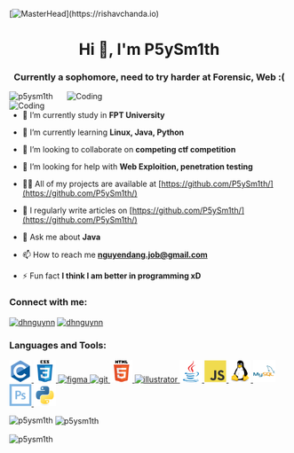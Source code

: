 [![MasterHead](https://1.bp.blogspot.com/-7A4WynwLsM...)](https://rishavchanda.io)
<h1 align="center">Hi 👋, I'm P5ySm1th</h1>
<h3 align="center">Currently a sophomore, need to try harder at Forensic, Web :(</h3>
<img align="right" alt="Coding" width="400" src="https://cdn.dribbble.com/users/116207...">

<img align="right" alt="Coding" width="800" src="https://i.pinimg.com/originals/f4/59/98/f459980b6a50cbfb897a7299ca86dab0.gif">
<p align="left"> <img src="https://komarev.com/ghpvc/?username=p5ysm1th&label=Profile%20views&color=0e75b6&style=flat" alt="p5ysm1th" /> </p>


- 🔭 I’m currently study in **FPT University**

- 🌱 I’m currently learning **Linux, Java, Python**

- 👯 I’m looking to collaborate on **competing ctf competition**

- 🤝 I’m looking for help with **Web Exploition, penetration testing**

- 👨‍💻 All of my projects are available at [https://github.com/P5ySm1th/](https://github.com/P5ySm1th/)

- 📝 I regularly write articles on [https://github.com/P5ySm1th/](https://github.com/P5ySm1th/)

- 💬 Ask me about **Java**

- 📫 How to reach me **nguyendang.job@gmail.com**

- ⚡ Fun fact **I think I am better in programming xD**

<h3 align="left">Connect with me:</h3>
<p align="left">
<a href="https://fb.com/dhnguynn" target="blank"><img align="center" src="https://raw.githubusercontent.com/rahuldkjain/github-profile-readme-generator/master/src/images/icons/Social/facebook.svg" alt="dhnguynn" height="30" width="40" /></a>
<a href="https://instagram.com/dhnguynn" target="blank"><img align="center" src="https://raw.githubusercontent.com/rahuldkjain/github-profile-readme-generator/master/src/images/icons/Social/instagram.svg" alt="dhnguynn" height="30" width="40" /></a>
</p>

<h3 align="left">Languages and Tools:</h3>
<p align="left"> <a href="https://www.cprogramming.com/" target="_blank" rel="noreferrer"> <img src="https://raw.githubusercontent.com/devicons/devicon/master/icons/c/c-original.svg" alt="c" width="40" height="40"/> </a> <a href="https://www.w3schools.com/css/" target="_blank" rel="noreferrer"> <img src="https://raw.githubusercontent.com/devicons/devicon/master/icons/css3/css3-original-wordmark.svg" alt="css3" width="40" height="40"/> </a> <a href="https://www.figma.com/" target="_blank" rel="noreferrer"> <img src="https://www.vectorlogo.zone/logos/figma/figma-icon.svg" alt="figma" width="40" height="40"/> </a> <a href="https://git-scm.com/" target="_blank" rel="noreferrer"> <img src="https://www.vectorlogo.zone/logos/git-scm/git-scm-icon.svg" alt="git" width="40" height="40"/> </a> <a href="https://www.w3.org/html/" target="_blank" rel="noreferrer"> <img src="https://raw.githubusercontent.com/devicons/devicon/master/icons/html5/html5-original-wordmark.svg" alt="html5" width="40" height="40"/> </a> <a href="https://www.adobe.com/in/products/illustrator.html" target="_blank" rel="noreferrer"> <img src="https://www.vectorlogo.zone/logos/adobe_illustrator/adobe_illustrator-icon.svg" alt="illustrator" width="40" height="40"/> </a> <a href="https://www.java.com" target="_blank" rel="noreferrer"> <img src="https://raw.githubusercontent.com/devicons/devicon/master/icons/java/java-original.svg" alt="java" width="40" height="40"/> </a> <a href="https://developer.mozilla.org/en-US/docs/Web/JavaScript" target="_blank" rel="noreferrer"> <img src="https://raw.githubusercontent.com/devicons/devicon/master/icons/javascript/javascript-original.svg" alt="javascript" width="40" height="40"/> </a> <a href="https://www.linux.org/" target="_blank" rel="noreferrer"> <img src="https://raw.githubusercontent.com/devicons/devicon/master/icons/linux/linux-original.svg" alt="linux" width="40" height="40"/> </a> <a href="https://www.mysql.com/" target="_blank" rel="noreferrer"> <img src="https://raw.githubusercontent.com/devicons/devicon/master/icons/mysql/mysql-original-wordmark.svg" alt="mysql" width="40" height="40"/> </a> <a href="https://www.photoshop.com/en" target="_blank" rel="noreferrer"> <img src="https://raw.githubusercontent.com/devicons/devicon/master/icons/photoshop/photoshop-line.svg" alt="photoshop" width="40" height="40"/> </a> <a href="https://www.python.org" target="_blank" rel="noreferrer"> <img src="https://raw.githubusercontent.com/devicons/devicon/master/icons/python/python-original.svg" alt="python" width="40" height="40"/> </a> </p>

<p><img align="left" src="https://github-readme-stats.vercel.app/api/top-langs?username=p5ysm1th&show_icons=true&locale=en&layout=compact" alt="p5ysm1th" /></p>

<p>&nbsp;<img align="center" src="https://github-readme-stats.vercel.app/api?username=p5ysm1th&show_icons=true&locale=en" alt="p5ysm1th" /></p>

<p><img align="center" src="https://github-readme-streak-stats.herokuapp.com/?user=p5ysm1th&" alt="p5ysm1th" /></p>


